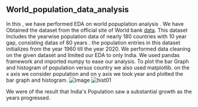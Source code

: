 ## World_population_data_analysis
In this , we have performed EDA on world popuplation analysis . We have Obtained the dataset from the official site of World bank [data](https://data.worldbank.org/indicator/SP.POP.TOTL).
This dataset Includes the  yearwise population data of nearly 180 countries with 10 year gap, consisting datas of 80 years .
the population entries in this dataset initializes from the year 1960 till the year 2020. 
We performed data cleaning on the given dataset and limited our EDA to only India.
We used pandas framework and imported numpy to ease our analysis.
To plot the bar Graph and histogram of population versus country we also used matplotlib.
on the x axis we consider population and on y axis we took year and plotted the bar graph and histogram.
![image](https://github.com/Wasique00/World_population_data_analysis/assets/143739626/c1c1e874-8d3d-4e6d-afcd-7462ab02db1b)
![hist01](https://github.com/Wasique00/World_population_data_analysis/assets/143739626/4a40cfe9-cea9-426d-9c3d-e569e4d1d725)

We were of the result that India's Population saw a substantial growth as the years progressed.
